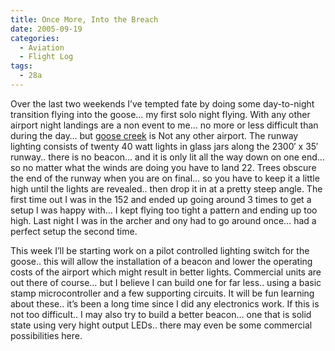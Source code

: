 ```yaml
---
title: Once More, Into the Breach
date: 2005-09-19
categories:
  - Aviation
  - Flight Log
tags:
  - 28a
---
```


Over the last two weekends I’ve tempted fate by doing some day-to-night transition flying into the goose… my first solo night flying. With any other airport night landings are a non event to me… no more or less difficult than during the day… but [goose creek][1] is Not any other airport. The runway lighting consists of twenty 40 watt lights in glass jars along the 2300′ x 35′ runway.. there is no beacon… and it is only lit all the way down on one end… so no matter what the winds are doing you have to land 22. Trees obscure the end of the runway when you are on final… so you have to keep it a little high until the lights are revealed.. then drop it in at a pretty steep angle. The first time out I was in the 152 and ended up going around 3 times to get a setup I was happy with… I kept flying too tight a pattern and ending up too high. Last night I was in the archer and ony had to go around once… had a perfect setup the second time.

 [1]: http://www.airnav.com/airport/28A "http://www.airnav.com/airport/28A"

This week I’ll be starting work on a pilot controlled lighting switch for the goose.. this will allow the installation of a beacon and lower the operating costs of the airport which might result in better lights. Commercial units are out there of course… but I believe I can build one for far less.. using a basic stamp microcontroller and a few supporting circuits. It will be fun learning about these.. it’s been a long time since I did any electronics work. If this is not too difficult.. I may also try to build a better beacon… one that is solid state using very hight output LEDs.. there may even be some commercial possibilities here.
